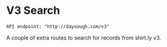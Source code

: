 

# V3 Search

```shell
API endpoint: "http://dayvough.com/v3"
```

A couple of extra routes to search for records from shirt.ly v3.

